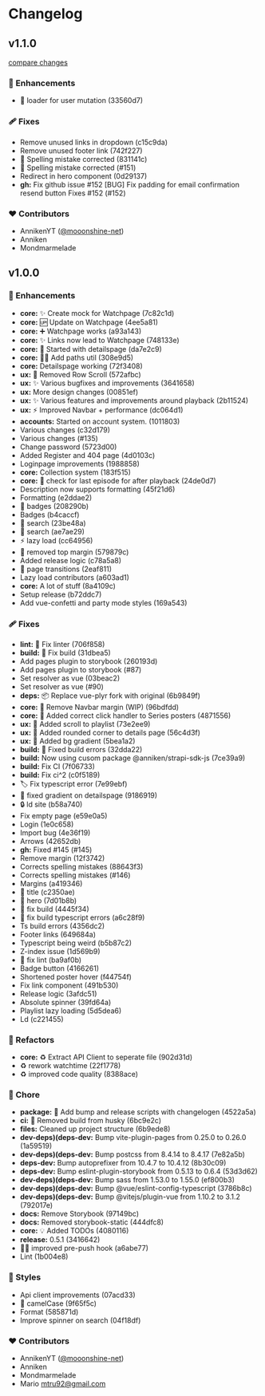 # Changelog

## v1.1.0

[compare changes](https:///frontend/compare/v1.0.0-release...v1.1.0)


### 🚀 Enhancements

  - 🚸  loader for user mutation (33560d7)

### 🩹 Fixes

  - Remove unused links in dropdown (c15c9da)
  - Remove unused footer link (742f227)
  - 💬  Spelling mistake corrected (831141c)
  - 💬  Spelling mistake corrected (#151)
  - Redirect in hero component (0d29137)
  - **gh:** Fix github issue #152 [BUG] Fix padding for email confirmation resend button Fixes #152 (#152)

### ❤️  Contributors

- AnnikenYT ([@mooonshine-net](http://github.com/mooonshine-net))
- Anniken 
- Mondmarmelade

## v1.0.0

### 🚀 Enhancements

- **core:** ✨ Create mock for Watchpage (7c82c1d)
- **core:** 🆙 Update on Watchpage (4ee5a81)
- **core:** ➕ Watchpage works (a93a143)
- **core:** ✨ Links now lead to Watchpage (748133e)
- **core:** 🚧  Started with detailspage (da7e2c9)
- **core:** 🧑‍💻  Add paths util (308e9d5)
- **core:** Detailspage working (72f3408)
- **ux:** 🚸  Removed Row Scroll (572afbc)
- **ux:** ✨  Various bugfixes and improvements (3641658)
- **ux:** More design changes (00851ef)
- **ux:** ✨  Various features and improvements around playback (2b11524)
- **ux:** ⚡ Improved Navbar + performance (dc064d1)
- **accounts:** Started on account system. (1011803)
- Various changes (c32d179)
- Various changes (#135)
- Change password (5723d00)
- Added Register and 404 page (4d0103c)
- Loginpage improvements (1988858)
- **core:** Collection system (183f515)
- **core:** 🚸  check for last episode for after playback (24de0d7)
- Description now supports formatting (45f21d6)
- Formatting (e2ddae2)
- 🚸  badges (208290b)
- Badges (b4caccf)
- 🚸  search (23be48a)
- 🚸  search (ae7ae29)
- ⚡️  lazy load (cc64956)
- 🚸  removed top margin (579879c)
- Added release logic (c78a5a8)
- 🚸  page transitions (2eaf811)
- Lazy load contributors (a603ad1)
- **core:** A lot of stuff (8a4109c)
- Setup release (b72ddc7)
- Add vue-confetti and party mode styles (169a543)

### 🩹 Fixes

- **lint:** 🚨 Fix linter (706f858)
- **build:** 🚨 Fix build (31dbea5)
- Add pages plugin to storybook (260193d)
- Add pages plugin to storybook (#87)
- Set resolver as vue (03beac2)
- Set resolver as vue (#90)
- **deps:** 📦️  Replace vue-plyr fork with original (6b9849f)
- **core:** 💄  Remove Navbar margin (WIP) (96bdfdd)
- **core:** 🐛  Added correct click handler to Series posters (4871556)
- **ux:** 🚸  Added scroll to playlist (73e2ee9)
- **ux:** 💄  Added rounded corner to details page (56c4d3f)
- **ux:** 💄  Added bg gradient (5bea1a2)
- **build:** 👷‍ Fixed build errors (32dda22)
- **build:** Now using cusom package @anniken/strapi-sdk-js (7ce39a9)
- **build:** Fix CI (7f06733)
- **build:** Fix ci^2 (c0f5189)
- 🏷️  Fix typescript error (7e99ebf)
- 📱  fixed gradient on detailspage (9186919)
- 🔒️  ld site (b58a740)
- Fix empty page (e59e0a5)
- Login (1e0c658)
- Import bug (4e36f19)
- Arrows (42652db)
- **gh:** Fixed #145 (#145)
- Remove margin (12f3742)
- Corrects spelling mistakes (88643f3)
- Corrects spelling mistakes (#146)
- Margins (a419346)
- 🐛  title (c2350ae)
- 🐛  hero (7d01b8b)
- 💚  fix build (4445f34)
- 💚  fix build typescript errors (a6c28f9)
- Ts build errors (4356dc2)
- Footer links (649684a)
- Typescript being weird (b5b87c2)
- Z-index issue (1d569b9)
- 🚨  fix lint (ba9af0b)
- Badge button (4166261)
- Shortened poster hover (f44754f)
- Fix link component (491b530)
- Release logic (3afdc51)
- Absolute spinner (39fd64a)
- Playlist lazy loading (5d5dea6)
- Ld (c221455)

### 💅 Refactors

- **core:** ♻️  Extract API Client to seperate file (902d31d)
- ♻️  rework watchtime (22f1778)
- ♻️  improved code quality (8388ace)

### 🏡 Chore

- **package:** 🔨  Add bump and release scripts with changelogen (4522a5a)
- **ci:** 🔨  Removed build from husky (6bc9e2c)
- **files:** Cleaned up project structure (6b9ede8)
- **dev-deps)(deps-dev:** Bump vite-plugin-pages from 0.25.0 to 0.26.0 (1a59519)
- **dev-deps)(deps-dev:** Bump postcss from 8.4.14 to 8.4.17 (7e82a5b)
- **deps-dev:** Bump autoprefixer from 10.4.7 to 10.4.12 (8b30c09)
- **deps-dev:** Bump eslint-plugin-storybook from 0.5.13 to 0.6.4 (53d3d62)
- **dev-deps)(deps-dev:** Bump sass from 1.53.0 to 1.55.0 (ef800b3)
- **dev-deps)(deps-dev:** Bump @vue/eslint-config-typescript (3786b8c)
- **dev-deps)(deps-dev:** Bump @vitejs/plugin-vue from 1.10.2 to 3.1.2 (792017e)
- **docs:** Remove Storybook (97149bc)
- **docs:** Removed storybook-static (444dfc8)
- **core:** 💡  Added TODOs (4080116)
- **release:** 0.5.1 (3416642)
- 🧑‍💻  improved pre-push hook (a6abe77)
- Lint (1b004e8)

### 🎨 Styles

- Api client improvements (07acd33)
- 🚨  camelCase (9f65f5c)
- Format (585871d)
- Improve spinner on search (04f18df)

### ❤️  Contributors

- AnnikenYT ([@mooonshine-net](http://github.com/mooonshine-net))
- Anniken
- Mondmarmelade
- Mario <mtru92@gmail.com>

